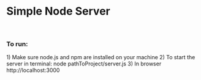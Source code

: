 # Simple Node Server
<br>
<h3>To run:</h3>
1) Make sure node.js and npm are installed on your machine 
2) To start the server in terminal: node pathToProject/server.js
3) In browser http://localhost:3000
